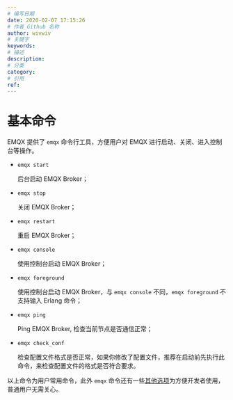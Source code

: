 ```yaml
---
# 编写日期
date: 2020-02-07 17:15:26
# 作者 Github 名称
author: wivwiv
# 关键字
keywords:
# 描述
description:
# 分类
category: 
# 引用
ref:
---
```


# 基本命令

EMQX 提供了 `emqx` 命令行工具，方便用户对 EMQX 进行启动、关闭、进入控制台等操作。

+   `emqx start`

    后台启动 EMQX Broker；

+   `emqx stop`

    关闭 EMQX Broker；

+   `emqx restart`

    重启 EMQX Broker；

+   `emqx console`

    使用控制台启动 EMQX Broker；

+   `emqx foreground`

    使用控制台启动 EMQX Broker，与 `emqx console` 不同，`emqx foreground` 不支持输入 Erlang 命令；

+   `emqx ping`

    Ping EMQX Broker, 检查当前节点是否通信正常；

+   `emqx check_conf`

    检查配置文件格式是否正常，如果你修改了配置文件，推荐在启动前先执行此命令，来检查配置文件的格式是否符合要求。


以上命令为用户常用命令，此外 `emqx` 命令还有一些[其他选项](../advanced/cli.md)为方便开发者使用，普通用户无需关心。
